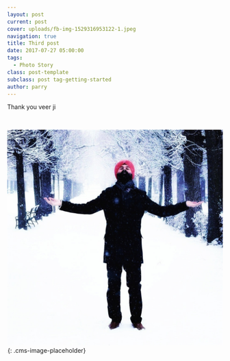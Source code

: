 ```yaml
---
layout: post
current: post
cover: uploads/fb-img-1529316953122-1.jpeg
navigation: true
title: Third post
date: 2017-07-27 05:00:00
tags:
  - Photo Story
class: post-template
subclass: post tag-getting-started
author: parry
---
```


Thank you veer ji

 

![](/uploads/fb-img-1529316953122-1.jpeg)<br>![](data:image/png;base64,iVBORw0KGgoAAAANSUhEUgAAAAEAAAABCAYAAAAfFcSJAAAADUlEQVQYV2NYtWrVfwAG/gL+NbCogwAAAABJRU5ErkJggg==){: .cms-image-placeholder}